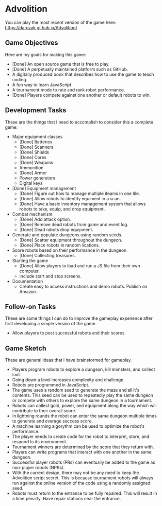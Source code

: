 # Advolition

You can play the most recent version of the game here: https://darozak.github.io/Advolition/

## Game Objectives
Here are my goals for making this game:
- [Done] An open source game that is free to play.
- [Done] A perpetually maintained platform such as GitHub.
- A digitally produced book that describes how to use the game to teach coding.
- A fun way to learn JavaScript
- A tournament mode to rate and rank robot performance.
- [Done] Players compete against one another or default robots to win.

## Development Tasks
These are the things that I need to accomplish to consider this a complete game:

- Major equipment classes
    - [Done] Batteries
    - [Done] Scanners
    - [Done] Shields
    - [Done] Cores
    - [Done] Weapons
    - Ammunition
    - [Done] Armor
    - Power generators
    - Digital keys
- [Done] Equipment management
    - [Done] Figure out how to manage multiple iteams in one tile.
    - [Done] Allow robots to identify equiment in a scan.
    - [Done] Have a basic inventory management system that allows robots to take, equip, and drop equipment.
- Combat mechanism
    - [Done] Add attack option.
    - [Done] Remove dead robots from game and event log.
    - [Done] Dead robots drop equipment.
- Generate and populate dungeons using random seeds.
    - [Done] Scatter equipment throughout the dungeon.  
    - [Done] Place robots in random lications.
- Score robots based on their performance in the dungeon.
    - [Done] Collecting treasures.
- Starting the game
    - [Done] Allow players to load and run a JS file from their own computer.
    - Include start and stop screens.
- Documentation
    - Create easy to access instructions and demo robots. Publish on Amazon.

## Follow-on Tasks
These are some things I can do to improve the gameplay experience after first developing a simple version of the game.
- Allow players to post successful robots and their scores.

## Game Sketch
These are general ideas that I have brainstormed for gameplay.
- Players program robots to explore a dungeon, kill monsters, and collect loot.
- Going down a level increases complexity and challenge.
- Robots are programmed in JavaScript.
- The game uses a random seed to generate the maze and all it's contents.  This seed can be used to repeatedly play the same dungeon or compete with others to explore the same dungeon in a tournament.
- Robots can collect gold, power, and equipment along the way which will contribute to their overall score.
- In lightning rounds the robot can enter the same dungeon multiple times to generate and everage success score.
- A machine learning algorythm can be used to optimize the robot's performance.
- The player needs to create code for the robot to interpret, store, and respond to its environment.
- Tournament winners are determined by the score that they return with.
- Players can write programs that interact with one another in the same dungeon.
- Successful player robots (PRs) can eventually be added to the game as non-player robots (NPRs).
- With the current design, there may not be any need to keep the Advolition script secret.  This is because tournament robots will always run against the online version of the code using a randomly assigned seed.
- Robots must return to the entrance to be fully repaired. This will result in a time penalty.  Have repair stations near the entrance.
